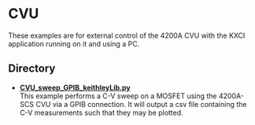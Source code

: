 # CVU

These examples are for external control of the 4200A CVU with the KXCI application running on it and using a PC.

## Directory

* **[CVU_sweep_GPIB_keithleyLib.py](./CVU_sweep_GPIB_keithleyLib.py/)**  
This example performs a C-V sweep on a MOSFET using the 4200A-SCS CVU via a GPIB connection. It will output a csv file containing the C-V measurements such that they may be plotted.
